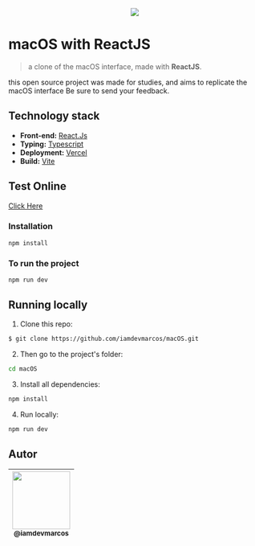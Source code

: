 <p align="center">
    <img src="/assets/Project.gif">
</p>

# macOS with ReactJS
> a clone of the macOS interface, made with **ReactJS**.

this open source project was made for studies, and aims to replicate the macOS interface
Be sure to send your feedback.

## Technology stack

* **Front-end:** [React.Js](https://reactjs.org/)
* **Typing:** [Typescript](https://www.typescriptlang.org/)
* **Deployment:** [Vercel](https://vercel.com/)
* **Build:** [Vite](https://vitejs.dev/)

## Test Online
[Click Here](https://macos-iamdevmarcos.vercel.app/)

### Installation
`npm install`

### To run the project
`npm run dev`

## Running locally

1. Clone this repo:

```sh
$ git clone https://github.com/iamdevmarcos/macOS.git
```

2. Then go to the project's folder:

```sh
cd macOS
```

3. Install all dependencies:

```sh
npm install
```

4. Run locally:

```sh
npm run dev
```

## Autor

| [<img src="https://avatars.githubusercontent.com/u/92524722?v=4" width=115><br><sub>@iamdevmarcos</sub>](https://github.com/iamdevmarcos) |
| :---: |